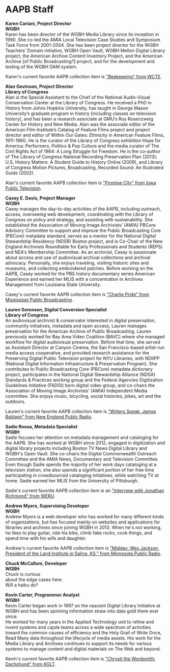 # AAPB Staff

**Karen Cariani, Project Director**<br/>
**WGBH**<br/>
Karen has been director of the WGBH Media Library since its inception in 1990. 
She co-led the AMIA Local Television Case Studies and Symposium Task Force from 
2001-2004.  She has been project director for the WGBH Teachers’ Domain 
initiative, WGBH Open Vault, WGBH Mellon Digital Library project, the American 
Archive Content Inventory Project, and the American Archive [of Public 
Broadcasting?] project, and for the development and testing of the WGBH DAM 
system.  

Karen's current favorite AAPB collection item is ["Beekeeping" from 
WCTE](/catalog/cpb-aacip_23-12m640f2).

**Alan Gevinson, Project Director**<br/>
**Library of Congress**<br/>
Alan is the Special Assistant to the Chief of the National Audio-Visual 
Conservation Center at the Library of Congress. He received a PhD in History 
from Johns Hopkins University, has taught in George Mason University’s graduate 
program in history (including classes on television history), and has been a 
research associate at GMU’s Roy Rosenzweig Center for History and New Media. 
Alan was the associate editor of the American Film Institute’s Catalog of 
Feature Films project and project director and editor of Within Our Gates: 
Ethnicity in American Feature Films, 1911-1960. He is the curator of the 
Library of Congress exhibition Hope for America: Performers, Politics & Pop 
Culture and the media curator of The Civil Rights Act of 1964: A Long Struggle 
for Freedom. He is the co-author of The Library of Congress National Recording 
Preservation Plan (2013); U.S. History Matters: A Student Guide to History 
Online (2009), and Library of Congress Motion Pictures, Broadcasting, Recorded 
Sound: An Illustrated Guide (2002).

Alan's current favorite AAPB collection item is ["Promise City" from Iowa 
Public Television](/catalog/cpb-aacip_37-010p2nvv).

**Casey E. Davis, Project Manager**<br/>
**WGBH**<br/>
Casey manages the day-to-day activities of the AAPB, including outreach, 
access, overseeing web development, coordinating with the Library of Congress 
on policy and strategy, and assisting with sustainability. She established the 
Association of Moving Image Archivists’ (AMIA)  PBCore Advisory Committee to 
support and improve the Public Broadcasting Core (PBCore) metadata standard, 
serves as a mentor for the National Digital Stewardship Residency (NDSR) Boston 
project, and is Co-Chair of the New England Archivists Roundtable for Early 
Professionals and Students (REPS) and NEA's Membership Committee. As an 
archivist, Casey is passionate about access and use of audiovisual archival 
collections and archival advocacy. Personally, she enjoys traveling, visiting 
historic sites and museums, and collecting embroidered patches. Before working 
on the AAPB, Casey worked for the PBS history documentary series American 
Experience and earned her MLIS with a concentration in Archives Management from 
Louisiana State University.

Casey's current favorite AAPB collection item is ["Charlie Pride" from 
Mississippi Public Broadcasting](/catalog/cpb-aacip_60-39k3jfc6).

**Lauren Sorensen, Digital Conversion Specialist**<br/>
**Library of Congress**<br/>
An audiovisual archivist & conservator interested in digital preservation, 
community initiatives, metadata and open access, Lauren manages preservation 
for the American Archive of Public Broadcasting. Lauren previously worked for 
Bay Area Video Coalition (BAVC) where she managed workflow for digital 
audiovisual preservation. Before that time, she served as Assistant Director at 
Canyon Cinema, the San Francisco-based artist-run media access cooperative, and 
provided research assistance for the Preserving Digital Public Television 
project for NYU Libraries, with NDIIPP (National Digital Information 
Infrastructure & Preservation Program). She contributes to Public Broadcasting 
Core (PBCore) metadata dictionary project, participates in the National Digital 
Stewardship Alliance (NDSA) Standards & Practices working group and the Federal 
Agencies Digitization Guidelines Initiative (FADGI) born digital video group, 
and co-chairs the Association of Moving Image Archivists’ (AMIA) Independent 
Media committee. She enjoys music, bicycling, social histories, jokes, art and 
the outdoors. 

Lauren's current favorite AAPB collection item is [“Writers Speak: James 
Baldwin” from New England Public Radio](/catalog/cpb-aacip_305-86nzshkq).

**Sadie Roosa, Metadata Specialist**<br/>
**WGBH**<br/>
Sadie focuses her attention on metadata management and cataloging for the AAPB. 
She has worked at WGBH since 2012, engaged in digitization and digital library 
projects including Boston TV News Digital Library and WGBH's Open Vault. She 
co-chairs the Digital Commonwealth Outreach Committee and the AMIA News, 
Documentary and Television Committee. Even though Sadie spends the majority of 
her work days cataloging at a television station, she also spends a significant 
portion of her free time participating in crowdsourced cataloging initiatives, 
while watching TV at home. Sadie earned her MLIS from the University of 
Pittsburgh. 

Sadie's current favorite AAPB collection item is an ["Interview with Jonathan 
Richmond" from WERU](/catalog/cpb-aacip_301-956djt0n ).

**Andrew Myers, Supervising Developer**<br/>
**WGBH**<br/>
Andrew Myers is a web developer who has worked for many different kinds of 
organizations, but has focused mainly on websites and applications for 
libraries and archives since joining WGBH in 2013. When he's not working, he 
likes to play guitar, ride his bike, climb fake rocks, cook things, and spend 
time with his wife and daughter.

Andrew's current favorite AAPB collection item is ["Midday: Wes Jackson, 
President of the Land Institute in Salina, KS," from Minnesota Public 
Radio](/catalog/cpb-aacip_43-752fr84r).

**Chuck McCallum, Developer**<br/>
**WGBH**<br/>
Chuck is curious<br/>
about the edge cases here.<br/>
Will a haiku do?<br/>

**Kevin Carter, Programmer Analyst**<br/>
**WGBH**<br/>
Kevin Carter began work in 1997 on the nascent Digital Library Initiative at 
WGBH and has been spinning information straw into data gold there ever since.  
He worked for many years in the Applied Technology unit to refine and invent 
systems and cajole teams across a wide spectrum of activities toward the common 
causes of efficiency and the Holy Grail of Write Once, Read Many data 
throughout the lifecycle of media assets.  His work for the Media Library and 
Archives continues to support its needs for various systems to manage content 
and digital materials on The Web and beyond.

Kevin's current favorite AAPB collection item is ["Chrysti the Wordsmith: 
Dachshund" from KGLT](/catalog/cpb-aacip_309-375tb64n).

